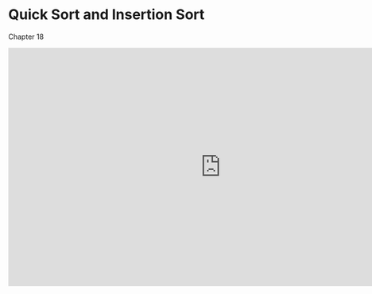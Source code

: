 Quick Sort and Insertion Sort
=============================

Chapter 18

<div class="youtube">
<div><iframe width="853" height="480" src="https://www.youtube-nocookie.com/embed/7zDBibHojvw?rel=0&amp;showinfo=0" title="CSCI 315" frameborder="0" allow="accelerometer; autoplay; clipboard-write; encrypted-media; gyroscope; picture-in-picture; web-share" referrerpolicy="strict-origin-when-cross-origin" allowfullscreen="allowfullscreen"></iframe></div>
</div>
